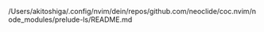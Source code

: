 /Users/akitoshiga/.config/nvim/dein/repos/github.com/neoclide/coc.nvim/node_modules/prelude-ls/README.md